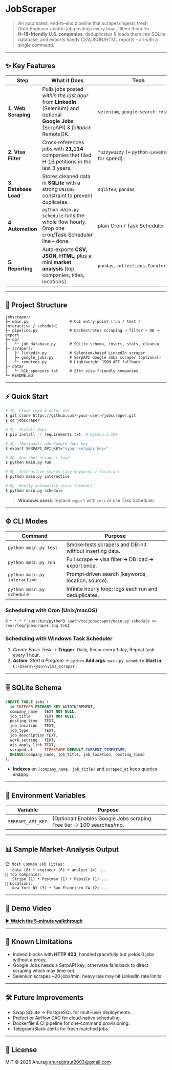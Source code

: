 # JobScraper


> An automated, end‑to‑end pipeline that scrapes/ingests fresh *Data‑Engineer‑centric* job postings every hour, filters them for **H‑1B‑friendly U.S. companies**, deduplicates & loads them into SQLite database, and exports handy CSV/JSON/HTML reports – all with a single command.

---

## ✨ Key Features

| Step                 | What it Does                                                                                                                        | Tech                                            |
| -------------------- | ----------------------------------------------------------------------------------------------------------------------------------- | ----------------------------------------------- |
| **1. Web Scraping**  | Pulls jobs posted *within the last hour* from **LinkedIn** (Selenium) and optional **Google Jobs** (SerpAPI) & *fallback* RemoteOK. | `selenium`, `google-search-results`             |
| **2. Visa Filter**   | Cross‑references jobs with **21,114** companies that filed H‑1B petitions in the last 3 years.                                      | `fuzzywuzzy` (+ `python‑Levenshtein` for speed) |
| **3. Database Load** | Stores cleaned data in **SQLite** with a strong `UNIQUE` constraint to prevent duplicates.                                          | `sqlite3`, `pandas`                             |
| **4. Automation**    | `python main.py schedule` runs the whole flow hourly. Drop one cron/Task‑Scheduler line – done.                                     | plain Cron / Task Scheduler                     |
| **5. Reporting**     | Auto‑exports **CSV, JSON, HTML**, plus a mini **market analysis** (top companies, titles, locations).                               | `pandas`, `collections.Counter`                 |

---

## 📂 Project Structure

```
jobscraper/
├─ main.py                  # CLI entry‑point (run / test / interactive / schedule)
├─ pipeline.py              # Orchestrates scraping → filter → DB → export
├─ db/
│   └─ job_database.py      # SQLite schema, insert, stats, cleanup
├─ scrapers/
│   ├─ linkedin.py          # Selenium‑based LinkedIn scraper
│   ├─ google_jobs.py       # SerpAPI Google Jobs scraper (optional)
│   └─ remoteok.py          # Lightweight JSON API fallback
├─ data/
│   └─ h1b_sponsors.txt     # 21k+ visa‑friendly companies
└─ README.md
```

---

## ⚡ Quick Start

```bash
# 1⃣  Clone repo & enter env
$ git clone https://github.com/<your‑user>/jobscraper.git
$ cd jobscraper

# 2⃣  Install deps
$ pip install -r requirements.txt  # Python 3.10+

# 3⃣  (Optional) add Google Jobs key
$ export SERPAPI_API_KEY="<your‑serpapi‑key>"

# 4⃣  One‑shot scrape + load
$ python main.py run

# 5⃣  Interactive search (any keywords / location)
$ python main.py interactive

# 6⃣  Hourly automation (runs forever)
$ python main.py schedule
```

> **Windows users**: replace `export` with `setx` or use Task Scheduler.

---

## ⚙️ CLI Modes

| Command                      | Purpose                                                  |
| ---------------------------- | -------------------------------------------------------- |
| `python main.py test`        | Smoke‑tests scrapers and DB init without inserting data. |
| `python main.py run`         | Full scrape ➜ visa filter ➜ DB load ➜ export once.       |
| `python main.py interactive` | Prompt‑driven search (keywords, location, source).       |
| `python main.py schedule`    | Infinite hourly loop; logs each run and deduplicates.    |

### Scheduling with Cron (Unix/macOS)

```cron
0 * * * * /usr/bin/python3 /path/to/jobscraper/main.py schedule >> /var/log/jobscraper.log 2>&1
```

### Scheduling with Windows Task Scheduler

1. *Create Basic Task* → **Trigger**: Daily, Recur every 1 day, Repeat task every 1 hour.
2. **Action**: *Start a Program* → `python`
   **Add args**: `main.py schedule`
   **Start in**: `C:\Users\<you>\visa_scraper`

---

## 🗄️ SQLite Schema

```sql
CREATE TABLE jobs (
  id INTEGER PRIMARY KEY AUTOINCREMENT,
  company_name   TEXT NOT NULL,
  job_title      TEXT NOT NULL,
  posting_time   TEXT,
  job_location   TEXT,
  job_type       TEXT,
  job_description TEXT,
  work_setting   TEXT,
  ats_apply_link TEXT,
  scraped_at     TIMESTAMP DEFAULT CURRENT_TIMESTAMP,
  UNIQUE(company_name, job_title, job_location, posting_time)
);
```

* **Indexes** on `(company_name, job_title)` and `scraped_at` keep queries snappy.

---

## 🔑 Environment Variables

| Variable          | Purpose                                                               |
| ----------------- | --------------------------------------------------------------------- |
| `SERPAPI_API_KEY` | (Optional) Enables Google Jobs scraping. Free tier → 100 searches/mo. |

---

## 📊 Sample Market‑Analysis Output

```
🏆 Most Common Job Titles:
   data (8) • engineer (6) • analyst (4) ...
🏢 Top Companies:
   Stripe (1) • Postman (1) • PepsiCo (1) ...
📍 Locations:
   New York NY (3) • San Francisco CA (2) ...
```

---

## 🎥 Demo Video

[▶️ **Watch the 5‑minute walkthrough**](https://youtu.be/your_demo_link)

---

## 🚧 Known Limitations

* Indeed blocks with **HTTP 403**; handled gracefully but yields 0 jobs without a proxy.
* Google Jobs needs a SerpAPI key; otherwise falls back to direct scraping which may time‑out.
* Selenium scrapes \~20 jobs/min; heavy use may hit LinkedIn rate limits.

---

## 🛠️ Future Improvements

* Swap SQLite → PostgreSQL for multi‑user deployments.
* Prefect or Airflow DAG for cloud‑native scheduling.
* Dockerfile & CI pipeline for one‑command provisioning.
* Telegram/Slack alerts for fresh matched jobs.

---

## 📄 License

MIT © 2025 Anurag [anuragtraut2003@gmail.com](mailto:anuragtraut2003@gmail.com)
